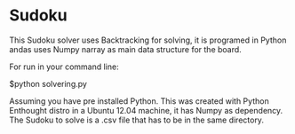 Sudoku
======

This Sudoku solver uses Backtracking for solving, it is programed in Python andas uses Numpy narray as main data structure for the board. 

For run in your command line:

$python solvering.py

Assuming you have pre installed Python. This was created with Python Enthought distro in a Ubuntu 12.04 machine, it has Numpy as dependency. The Sudoku to solve is a .csv file that has to be in the same directory. 

